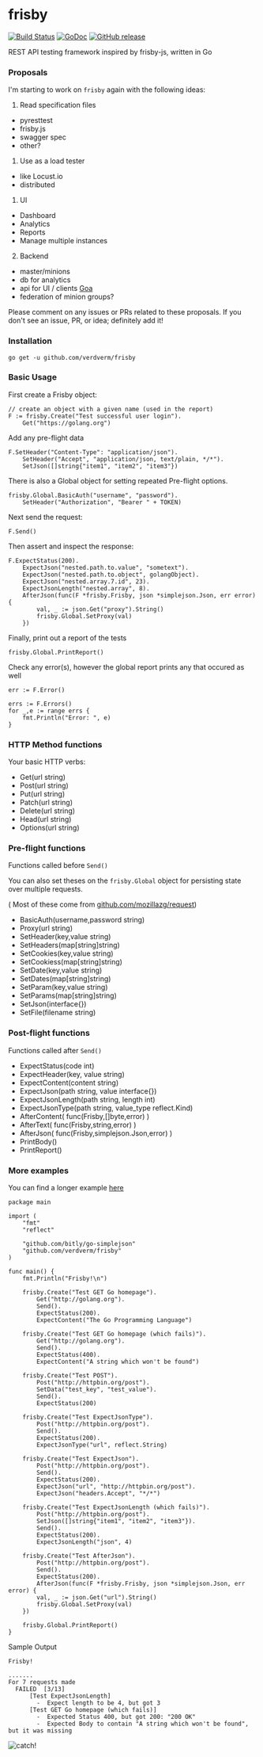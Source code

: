 # frisby

[![Build Status](https://travis-ci.org/verdverm/frisby.svg?branch=master)](https://travis-ci.org/verdverm/frisby)
[![GoDoc](https://godoc.org/github.com/verdverm/frisby?status.svg)](https://godoc.org/github.com/verdverm/frisby)
[![GitHub release](https://img.shields.io/github/release/qubyte/rubidium.svg)](https://github.com/verdverm/frisby)

REST API testing framework inspired by frisby-js, written in Go
### Proposals

I'm starting to work on `frisby` again with the following ideas:

1. Read specification files
  - pyresttest
  - frisby.js
  - swagger spec
  - other?
1. Use as a load tester
  - like Locust.io
  - distributed
1. UI
  - Dashboard
  - Analytics
  - Reports
  - Manage multiple instances
2. Backend
  - master/minions
  - db for analytics
  - api for UI / clients [Goa](http://goa.domain)
  - federation of minion groups?

Please comment on any issues or PRs related to these proposals.
If you don't see an issue, PR, or idea; definitely add it!


### Installation

```
go get -u github.com/verdverm/frisby
```

### Basic Usage

First create a Frisby object:

```
// create an object with a given name (used in the report)
F := frisby.Create("Test successful user login").
    Get("https://golang.org")
```

Add any pre-flight data

```
F.SetHeader("Content-Type": "application/json").
	SetHeader("Accept", "application/json, text/plain, */*").
	SetJson([]string{"item1", "item2", "item3"})
```

There is also a Global object for setting repeated Pre-flight options.

```
frisby.Global.BasicAuth("username", "password").
	SetHeader("Authorization", "Bearer " + TOKEN)
```

Next send the request:

```
F.Send()
```

Then assert and inspect the response:

```
F.ExpectStatus(200).
    ExpectJson("nested.path.to.value", "sometext").
    ExpectJson("nested.path.to.object", golangObject).
    ExpectJson("nested.array.7.id", 23).
    ExpectJsonLength("nested.array", 8).
    AfterJson(func(F *frisby.Frisby, json *simplejson.Json, err error) {
		val, _ := json.Get("proxy").String()
		frisby.Global.SetProxy(val)
	})
```

Finally, print out a report of the tests

```
frisby.Global.PrintReport()
```

Check any error(s), however the global report prints any that occured as well

`err := F.Error()`

```
errs := F.Errors()
for _,e := range errs {
	fmt.Println("Error: ", e)
}
```


### HTTP Method functions

Your basic HTTP verbs:

* Get(url string)
* Post(url string)
* Put(url string)
* Patch(url string)
* Delete(url string)
* Head(url string)
* Options(url string)

### Pre-flight functions

Functions called before `Send()`

You can also set theses on the `frisby.Global` object for persisting state over multiple requests.

( Most of these come from [github.com/mozillazg/request](https://github.com/mozillazg/request))

* BasicAuth(username,password string)
* Proxy(url string)
* SetHeader(key,value string)
* SetHeaders(map[string]string)
* SetCookies(key,value string)
* SetCookiess(map[string]string)
* SetDate(key,value string)
* SetDates(map[string]string)
* SetParam(key,value string)
* SetParams(map[string]string)
* SetJson(interface{})
* SetFile(filename string)


### Post-flight functions

Functions called after `Send()`

* ExpectStatus(code int)
* ExpectHeader(key, value string)
* ExpectContent(content string)
* ExpectJson(path string, value interface{})
* ExpectJsonLength(path string, length int)
* ExpectJsonType(path string, value_type reflect.Kind)
* AfterContent( func(Frisby,[]byte,error) )
* AfterText( func(Frisby,string,error) )
* AfterJson( func(Frisby,simplejson.Json,error) )
* PrintBody()
* PrintReport()


### More examples

You can find a longer example [here](https://github.com/verdverm/pomopomo/tree/master/test/api)

```
package main

import (
	"fmt"
	"reflect"

	"github.com/bitly/go-simplejson"
	"github.com/verdverm/frisby"
)

func main() {
	fmt.Println("Frisby!\n")

	frisby.Create("Test GET Go homepage").
		Get("http://golang.org").
		Send().
		ExpectStatus(200).
		ExpectContent("The Go Programming Language")

	frisby.Create("Test GET Go homepage (which fails)").
		Get("http://golang.org").
		Send().
		ExpectStatus(400).
		ExpectContent("A string which won't be found")

	frisby.Create("Test POST").
		Post("http://httpbin.org/post").
		SetData("test_key", "test_value").
		Send().
		ExpectStatus(200)

	frisby.Create("Test ExpectJsonType").
		Post("http://httpbin.org/post").
		Send().
		ExpectStatus(200).
		ExpectJsonType("url", reflect.String)

	frisby.Create("Test ExpectJson").
		Post("http://httpbin.org/post").
		Send().
		ExpectStatus(200).
		ExpectJson("url", "http://httpbin.org/post").
		ExpectJson("headers.Accept", "*/*")

	frisby.Create("Test ExpectJsonLength (which fails)").
		Post("http://httpbin.org/post").
		SetJson([]string{"item1", "item2", "item3"}).
		Send().
		ExpectStatus(200).
		ExpectJsonLength("json", 4)

	frisby.Create("Test AfterJson").
		Post("http://httpbin.org/post").
		Send().
		ExpectStatus(200).
		AfterJson(func(F *frisby.Frisby, json *simplejson.Json, err error) {
		val, _ := json.Get("url").String()
		frisby.Global.SetProxy(val)
	})

	frisby.Global.PrintReport()
}

```

Sample Output

```
Frisby!

.......
For 7 requests made
  FAILED  [3/13]
      [Test ExpectJsonLength]
        -  Expect length to be 4, but got 3
      [Test GET Go homepage (which fails)]
        -  Expected Status 400, but got 200: "200 OK"
        -  Expected Body to contain "A string which won't be found", but it was missing
```

![catch!](https://raw.github.com/verdverm/frisby/master/frisby.gif)

